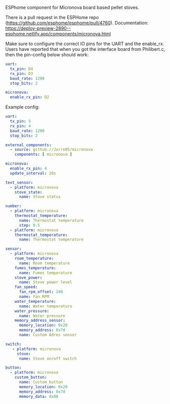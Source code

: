 ESPhome component for Micronova board based pellet stoves. 

There is a pull request in the ESPHome repo (https://github.com/esphome/esphome/pull/4760).
Documentation: https://deploy-preview-2890--esphome.netlify.app/components/micronova.html

Make sure to configure the correct IO pins for the UART and the enable_rx.
Users have reported that when you got the interface board from Philibert.c, then the pin-config below should work:

```yaml
uart:
  tx_pin: D4
  rx_pin: D3
  baud_rate: 1200
  stop_bits: 2

micronova:
  enable_rx_pin: D2
```

Example config:
```yaml
uart:
  tx_pin: 5
  rx_pin: 4
  baud_rate: 1200
  stop_bits: 2

external_components:
  - source: github://Jorre05/micronova
    components: [ micronova ]

micronova:
  enable_rx_pin: 4
  update_interval: 20s

text_sensor:
  - platform: micronova
    stove_state:
      name: Stove status

number:
  - platform: micronova
    thermostat_temperature:
      name: Thermostat temperature
      step: 0.5
  - platform: micronova
    thermostat_temperature:
      name: Thermostat temperature

sensor:
  - platform: micronova
    room_temperature:
      name: Room temperature
    fumes_temperature:
      name: Fumes temperature
    stove_power:
      name: Stove power level
    fan_speed:
      fan_rpm_offset: 240
      name: Fan RPM
    water_temperature:
      name: Water temperature
    water_pressure:
      name: Water pressure
    memory_address_sensor:
      memory_location: 0x20
      memory_address: 0x7d
      name: Custom Adres sensor

switch:
   - platform: micronova
     stove:
      name: Stove on/off switch

button:
  - platform: micronova
    custom_button:
      name: Custom button
      memory_location: 0x20
      memory_address: 0x7d
      memory_data: 0x08

```

